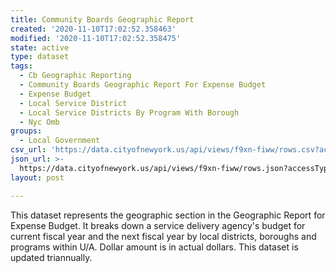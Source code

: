 ```yaml
---
title: Community Boards Geographic Report
created: '2020-11-10T17:02:52.358463'
modified: '2020-11-10T17:02:52.358475'
state: active
type: dataset
tags:
  - Cb Geographic Reporting
  - Community Boards Geographic Report For Expense Budget
  - Expense Budget
  - Local Service District
  - Local Service Districts By Program With Borough
  - Nyc Omb
groups:
  - Local Government
csv_url: 'https://data.cityofnewyork.us/api/views/f9xn-fiww/rows.csv?accessType=DOWNLOAD'
json_url: >-
  https://data.cityofnewyork.us/api/views/f9xn-fiww/rows.json?accessType=DOWNLOAD
layout: post

---
```

This dataset represents the geographic section in the Geographic Report for Expense Budget. It breaks down a service delivery agency's budget for current fiscal year and the next fiscal year by local districts, boroughs and programs within U/A. Dollar amount is in actual dollars.  This dataset is updated triannually.
